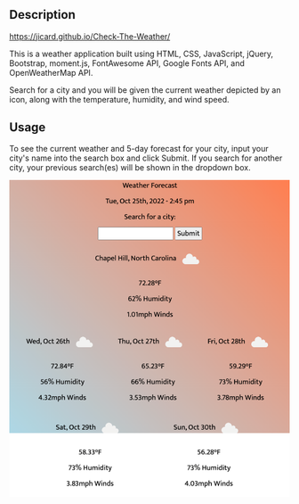 # <Check-The-Weather>

## Description

https://jicard.github.io/Check-The-Weather/

This is a weather application built using HTML, CSS, JavaScript, jQuery, Bootstrap, moment.js, FontAwesome API, Google Fonts API, and OpenWeatherMap API.

Search for a city and you will be given the current weather depicted by an icon, along with the temperature, humidity, and wind speed.

## Usage

To see the current weather and 5-day forecast for your city, input your city's name into the search box and click Submit. If you search for another city, your previous search(es) will be shown in the dropdown box.

![screenshot](./docs/Assets/_Users_joshicard_Documents_Bootcamp_Module%25206%2520Challenge_docs_index.html.png)
